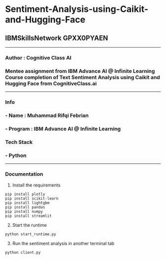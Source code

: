 # Sentiment-Analysis-using-Caikit-and-Hugging-Face
## IBMSkillsNetwork GPXX0PYAEN
---
### Author : Cognitive Class AI
### Mentee assignment from IBM Advance AI @ Infinite Learning Course completion of Text Sentiment Analysis using Caikit and Hugging Face from CognitiveClass.ai
---
### Info
### - Name : Muhammad Rifqi Febrian
### - Program : IBM Advance AI @ Infinite Learning

### Tech Stack
### - Python
--- 
### Documentation
1. Install the requirements
```
pip install plotly
pip install scikit-learn 
pip install lightgbm
pip install pandas
pip install numpy
pip install streamlit 
```
2. Start the runtime
```
python start_runtime.py
```
3. Run the sentiment analysis in another terminal tab
```
python client.py
```
